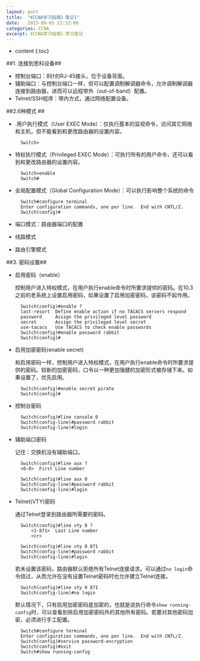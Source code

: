 ```yaml
---
layout: post
title:  "《CCNA学习指南》笔记1"
date:   2015-09-05 22:33:00
categories: CCNA
excerpt: 《CCNA学习指南》学习笔记
---
```

* content
{:toc}

##1. 连接到思科设备##

- 控制台端口：8针的RJ-45接头，位于设备背面。
- 辅助端口：与控制台端口一样，但可以配置调制解调器命令，允许调制解调器连接到路由器，进而可以远程带外（out-of-band）配置。
- Telnet/SSH程序：带内方式，通过网络配置设备。


##2.6种模式 ##

- .用户执行模式（User EXEC Mode）：仅执行基本的监视命令，访问其它网络和主机，但不能看到和更改路由器的设置内容。

		Switch>
- 特权执行模式（Privileged EXEC Mode）：可执行所有的用户命令，还可以看到和更改路由器的设置内容。

		Switch>enable
		Switch#
- 全局配置模式（Global Configuration Mode）：可以执行影响整个系统的命令

		Switch#configure terminal
		Enter configuration commands, one per line.  End with CNTL/Z.
		Switch(config)#	
- 端口模式：路由器端口的配置
- 线路模式
- 路由引擎模式

##3. 密码设置##

- 启用密码（enable）

	控制用户进入特权模式，在用户执行enable命令时所要求提供的密码。在10.3之前的老系统上设置启用密码，如果设置了启用加密密码，该密码不起作用。
		
		Switch(config)#enable ?
		last-resort  Define enable action if no TACACS servers respond
		password     Assign the privileged level password
		secret       Assign the privileged level secret
		use-tacacs   Use TACACS to check enable passwords
		Switch(config)#enable password rabbit
		Switch(config)#
- 启用加密密码(enable secret)

	和启用密码一样，控制用户进入特权模式，在用户执行enable命令时所要求提供的密码。较新的加密密码，口令以一种更加强健的加密形式被存储下来。如果设置了，优先启用。

		Switch(config)#enable secret pirate
		Switch(config)#
- 控制台密码

		Switch(config)#line console 0
		Switch(config-line)#password rabbit
		Switch(config-line)#login
- 辅助端口密码
	
	记住：交换机没有辅助端口。	

		Switch(config)#line aux ?
		<0-0>  First Line number
		
		Switch(config)#line aux 0
		Switch(config-line)#password rabbit
		Switch(config-line)#login
- Telnet(VTY)密码

	通过Telnet登录到路由器所需要的密码。

		Switch(config)#line vty 0 ?
			<1-871>  Last Line number
			<cr>

		Switch(config)#line vty 0 871
		Switch(config-line)#password rabbit
		Switch(config-line)#login

	若未设置该密码，路由器默认拒绝所有Telnet连接请求。可以通过`no login`命令绕过，从而允许在没有设置Telnet密码时也允许建立Telnet连接。

		Switch(config)#line vty 0 871
		Switch(config-line)#no login

	默认情况下，只有启用加密密码是加密的，也就是说执行命令`show running-config`时，可以查看到除启用加密密码外的其他所有密码。若要对其他密码加密，必须进行手工配置。

		Switch#configure terminal
		Enter configuration commands, one per line.  End with CNTL/Z.
		Switch(config)#service password-encryption
		Switch(config)#exit
		Switch#show running-config
